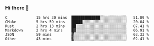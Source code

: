 ### Hi there 👋

<!--
**WShiBin/WShiBin** is a ✨ _special_ ✨ repository because its `README.md` (this file) appears on your GitHub profile.

Here are some ideas to get you started:

- 🔭 I’m currently working on ...
- 🌱 I’m currently learning ...
- 👯 I’m looking to collaborate on ...
- 🤔 I’m looking for help with ...
- 💬 Ask me about ...
- 📫 How to reach me: ...
- 😄 Pronouns: ...
- ⚡ Fun fact: ...
-->

<!--START_SECTION:waka-->

```text
C             15 hrs 30 mins  █████████████░░░░░░░░░░░░   51.89 %
CMake         5 hrs 59 mins   █████░░░░░░░░░░░░░░░░░░░░   20.04 %
Rust          2 hrs 13 mins   ██░░░░░░░░░░░░░░░░░░░░░░░   07.41 %
Markdown      2 hrs 4 mins    █▓░░░░░░░░░░░░░░░░░░░░░░░   06.91 %
JSON          59 mins         ▓░░░░░░░░░░░░░░░░░░░░░░░░   03.33 %
Other         43 mins         ▓░░░░░░░░░░░░░░░░░░░░░░░░   02.41 %
```

<!--END_SECTION:waka-->
